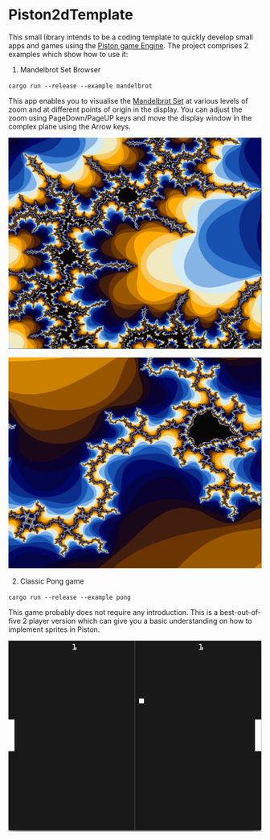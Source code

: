 # Piston2dTemplate

This small library intends to be a coding template to quickly develop small apps and games using the [Piston game Engine](https://github.com/PistonDevelopers/piston). The project comprises 2 examples which show how to use it:

1. Mandelbrot Set Browser

`cargo run --release --example mandelbrot`

This app enables you to visualise the [Mandelbrot Set](https://en.wikipedia.org/wiki/Mandelbrot_set) at various levels of zoom and at different points of origin in the display. You can adjust the zoom using PageDown/PageUP keys and move the display window in the complex plane using the Arrow keys. 

![ms1](./ms1.png)

![ms2](./ms2.png)

2. Classic Pong game

`cargo run --release --example pong`

This game probably does not require any introduction. This is a best-out-of-five 2 player version which can give you a basic understanding on how to implement sprites in Piston.

 ![pong](./pong.png)
